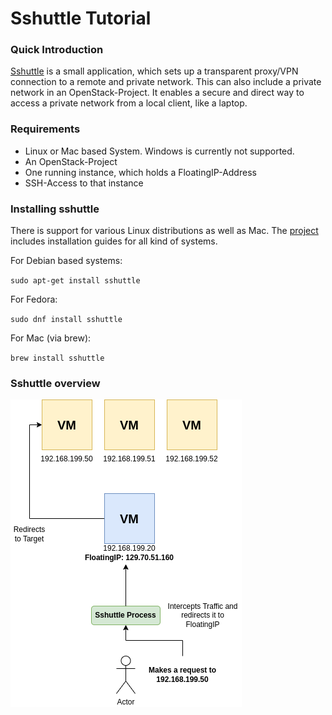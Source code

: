 # Sshuttle Tutorial

### Quick Introduction

[Sshuttle](https://github.com/sshuttle/sshuttle) is a small application, which sets up
a transparent proxy/VPN connection to a remote and private network. This can also
include a private network in an OpenStack-Project.
It enables a secure and direct way to access a private network from a local
client, like a laptop.

### Requirements

* Linux or Mac based System. Windows is currently not supported.
* An OpenStack-Project
* One running instance, which holds a FloatingIP-Address
* SSH-Access to that instance

### Installing sshuttle

There is support for various Linux distributions as well as Mac.
The [project](https://github.com/sshuttle/sshuttle) includes installation
guides for all kind of systems.

For Debian based systems:

`sudo apt-get install sshuttle`

For Fedora:

`sudo dnf install sshuttle`

For Mac (via brew):

`brew install sshuttle`

### Sshuttle overview

![sshuttle_overview](images/sshuttle.drawio.png)

